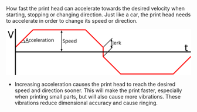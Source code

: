 How fast the print head can accelerate towards the desired velocity when starting, stopping or changing direction. Just like a car, the print head needs to accelerate in order to change its speed or direction.

![A graph of the speed (V) over time when moving a nozzle back and forth. Acceleration is the slope of the line when it is starting, stopping or changing direction.](images/velocity_acceleration_jerk.svg)

* Increasing acceleration causes the print head to reach the desired speed and direction sooner. This will make the print faster, especially when printing small parts, but will also cause more vibrations. These vibrations reduce dimensional accuracy and cause ringing.